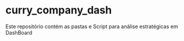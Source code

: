 # curry_company_dash
Este repositório contém as pastas e Script para análise estratégicas em DashBoard
